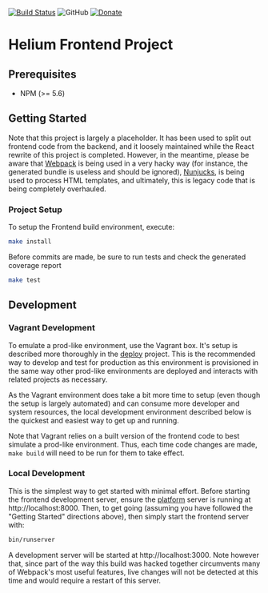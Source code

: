[![Build Status](https://travis-ci.org/HeliumEdu/frontend.svg?branch=master)](https://travis-ci.org/HeliumEdu/frontend)
![GitHub](https://img.shields.io/github/license/heliumedu/frontend)
[![Donate](https://img.shields.io/badge/Donate-PayPal-green.svg)](https://www.paypal.me/alexdlaird)

# Helium Frontend Project

## Prerequisites

- NPM (>= 5.6)

## Getting Started
Note that this project is largely a placeholder. It has been used to split out frontend code from the backend, and it
loosely maintained while the React rewrite of this project is completed. However, in the meantime, please be aware that
[Webpack](https://webpack.js.org/) is being used in a very hacky way (for instance, the generated bundle is useless and
should be ignored), [Nunjucks](https://mozilla.github.io/nunjucks/), is being used to process HTML templates, and
ultimately, this is legacy code that is being completely overhauled.

### Project Setup
To setup the Frontend build environment, execute:

```sh
make install
```

Before commits are made, be sure to run tests and check the generated coverage report

```sh
make test
```

## Development
### Vagrant Development
To emulate a prod-like environment, use the Vagrant box. It's setup is described more thoroughly in the [deploy](https://github.com/HeliumEdu/deploy#readme)
project. This is the recommended way to develop and test for production as this environment is provisioned in the same way other prod-like
environments are deployed and interacts with related projects as necessary.

As the Vagrant environment does take a bit more time to setup (even though the setup is largely automated) and can consume more developer
and system resources, the local development environment described below is the quickest and easiest way to get up and running.

Note that Vagrant relies on a built version of the frontend code to best simulate a prod-like environment. Thus, each
time code changes are made, `make build` will need to be run for them to take effect.

### Local Development
This is the simplest way to get started with minimal effort. Before starting the frontend development server, ensure the
[platform](https://github.com/HeliumEdu/platform#readme) server is running at http://localhost:8000. Then, to get going
(assuming you have followed the "Getting Started" directions above), then simply start the frontend server with:

```sh
bin/runserver
```

A development server will be started at http://localhost:3000. Note however that, since part of the way this build was
hacked together circumvents many of Webpack's most useful features, live changes will not be detected at this time and
would require a restart of this server.
